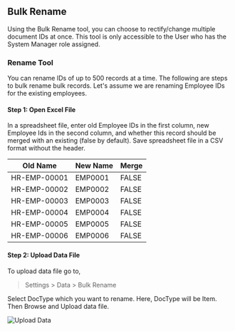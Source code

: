 ## Bulk Rename

Using the Bulk Rename tool, you can choose to rectify/change multiple document IDs at once. This tool is only accessible to the User who has the System Manager role assigned.

### Rename Tool

You can rename IDs of up to 500 records at a time. The following are steps to bulk rename bulk records. Let's assume we are renaming Employee IDs for the existing employees.

#### Step 1: Open Excel File

In a spreadsheet file, enter old Employee IDs in the first column, new Employee Ids in the second column, and whether this record should be merged with an existing (false by default). Save spreadsheet file in a CSV format without the header.

| Old Name | New Name | Merge |
| --- | --- | --- |
| HR-EMP-00001 | EMP0001 | FALSE |
| HR-EMP-00002 | EMP0002 | FALSE |
| HR-EMP-00003 | EMP0003 | FALSE |
| HR-EMP-00004 | EMP0004 | FALSE |
| HR-EMP-00005 | EMP0005 | FALSE |
| HR-EMP-00006 | EMP0006 | FALSE |

#### Step 2: Upload Data File

To upload data file go to,

> Settings > Data > Bulk Rename

Select DocType which you want to rename. Here, DocType will be Item. Then Browse and Upload data file.

![Upload Data](https://docs.erpnext.com/files/using-bulk-rename-2.gif)